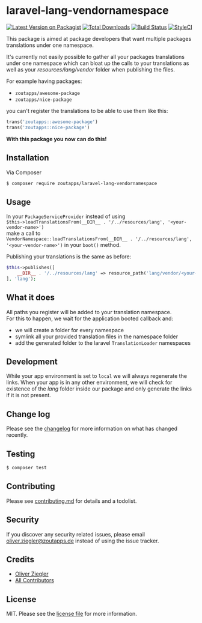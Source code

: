 # laravel-lang-vendornamespace

[![Latest Version on Packagist][ico-version]][link-packagist]
[![Total Downloads][ico-downloads]][link-downloads]
[![Build Status][ico-travis]][link-travis]
[![StyleCI][ico-styleci]][link-styleci]

This package is aimed at package developers that want multiple packages translations under one namespace.

It's currently not easily possible to gather all your packages translations under one namespace 
which can bloat up the calls to your translations as well as your _resources/lang/vendor_ folder
when publishing the files.

For example having packages:
* `zoutapps/awesome-package`
* `zoutapps/nice-package`

you can't register the translations to be able to use them like this:
```php
trans('zoutapps::awesome-package')
trans('zoutapps::nice-package')
```

**With this package you now can do this!**

## Installation

Via Composer

``` bash
$ composer require zoutapps/laravel-lang-vendornamespace
```

## Usage

In your `PackageServiceProvider` instead of using  
`$this->loadTranslationsFrom(__DIR__ . '/../resources/lang', '<your-vendor-name>')`  
make a call to  
`VendorNamespace::loadTranslationsFrom(__DIR__ . '/../resources/lang', '<your-vendor-name>')` 
in your `boot()` method.

Publishing your translations is the same as before:

```php
$this->publishes([
    __DIR__ . '/../resources/lang' => resource_path('lang/vendor/<your-vendor-name>'),
], 'lang');
```

## What it does

All paths you register will be added to your translation namespace.  
For this to happen, we wait for the application booted callback and:
* we will create a folder for every namespace
* symlink all your provided translation files in the namespace folder
* add the generated folder to the laravel `TranslationLoader` namespaces

## Development

While your app environment is set to `local` we will always regenerate the links.
When your app is in any other environment, we will check for existence of the _lang_ folder inside our package
and only generate the links if it is not present.

## Change log

Please see the [changelog](changelog.md) for more information on what has changed recently.

## Testing

``` bash
$ composer test
```

## Contributing

Please see [contributing.md](contributing.md) for details and a todolist.

## Security

If you discover any security related issues, please email oliver.ziegler@zoutapps.de instead of using the issue tracker.

## Credits

- [Oliver Ziegler][link-author]
- [All Contributors][link-contributors]

## License

MIT. Please see the [license file](license.md) for more information.

[ico-version]: https://img.shields.io/packagist/v/zoutapps/laravel-lang-vendornamespace.svg?style=flat-square
[ico-downloads]: https://img.shields.io/packagist/dt/zoutapps/laravel-lang-vendornamespace.svg?style=flat-square
[ico-travis]: https://img.shields.io/travis/zoutapps/laravel-lang-vendornamespace/master.svg?style=flat-square
[ico-styleci]: https://styleci.io/repos/12345678/shield

[link-packagist]: https://packagist.org/packages/zoutapps/laravel-lang-vendornamespace
[link-downloads]: https://packagist.org/packages/zoutapps/laravel-lang-vendornamespace
[link-travis]: https://travis-ci.org/zoutapps/laravel-lang-vendornamespace
[link-styleci]: https://styleci.io/repos/12345678
[link-author]: https://github.com/zoutapps
[link-contributors]: ../../contributors]